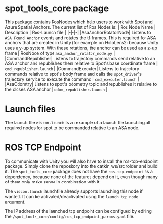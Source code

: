 # spot_tools_core package

This package contains RosNodes which help users to work with Spot and Azure Spatial Anchors. The current list of Ros Nodes is:
| Ros Node Name | Description | Ros-Launch file |
|-|-|-|
|AsaAnchorRotatorNode| Listens to `ASA Found Anchor` events and rotates the tf-frames. This is required for ASA anchors that are created in Unity (for example on HoloLens2) because Unity uses a y-up system. With these rotations, the anchor can be used as a z-up frame | RosNode of type `asa_anchor_rotator_node.py` |
|CommandRepublisher| Listens to trajectory commands send relative to an ASA anchor and republishes them relative to Spot's base coordinate frame | `cmd_republisher.launch` |
|CommandExecuter| Listens to trajectory commands relative to spot's body frame and calls the `spot_driver`'s trajectory service to execute the command | `cmd_executer.launch` |
|AsaOdomtry| Listens to spot's odometry topic and republishes it relative to the closes ASA anchor | `odom_republisher.launch` |

# Launch files
The launch file `viscon.launch` is an example of a launch file launching all required nodes for spot to be commanded relative to an ASA node. 

# ROS TCP Endpoint
To communicate with Unity you will also have to install the [ros-tcp-endpoint](https://github.com/Unity-Technologies/ROS-TCP-Endpoint) package. Simply clone the repository into the catkin_ws/src folder and build it. The `spot_tools_core` package does not have the `ros-tcp-endpoint` as a dependency, because none of the features depend on it, even though many of them only make sense in combination with it.

The `viscon.launch` launchfile already supports launching this node if wanted. It can be activated/deactivated using the `launch_tcp_node` argument.

The IP address of the launched tcp endpoint can be configued by editing the `/spot_tools_core/config/ros_tcp_endpoint_params.yaml` file.
